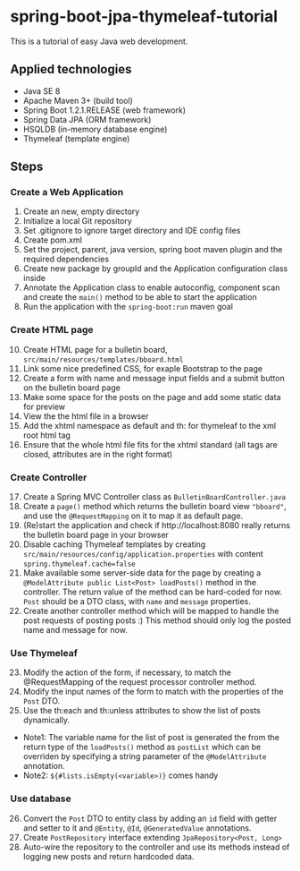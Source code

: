 spring-boot-jpa-thymeleaf-tutorial
==================================

This is a tutorial of easy Java web development.

Applied technologies
--------------------

* Java SE 8
* Apache Maven 3+ (build tool)
* Spring Boot 1.2.1.RELEASE (web framework)
* Spring Data JPA (ORM framework)
* HSQLDB (in-memory database engine)
* Thymeleaf (template engine)

Steps
-----

### Create a Web Application
1. Create an new, empty directory
2. Initialize a local Git repository
3. Set .gitignore to ignore target directory and IDE config files
4. Create pom.xml
5. Set the project, parent, java version, spring boot maven plugin and the required dependencies
6. Create new package by groupId and the Application configuration class inside
7. Annotate the Application class to enable autoconfig, component scan and create the `main()` method to be able to start the application
8. Run the application with the `spring-boot:run` maven goal

### Create HTML page
10. Create HTML page for a bulletin board, `src/main/resources/templates/bboard.html`
11. Link some nice predefined CSS, for exaple Bootstrap to the page
12. Create a form with name and message input fields and a submit button on the bulletin board page
13. Make some space for the posts on the page and add some static data for preview
13. View the the html file in a browser
14. Add the xhtml namespace as default and th: for thymeleaf to the xml root html tag
15. Ensure that the whole html file fits for the xhtml standard (all tags are closed, attributes are in the right format)

### Create Controller
17. Create a Spring MVC Controller class as `BulletinBoardController.java`
18. Create a `page()` method which returns the bulletin board view `"bboard"`, and use the `@RequestMapping` on it to map it as default page.
19. (Re)start the application and check if http://localhost:8080 really returns the bulletin board page in your browser
20. Disable caching Thymeleaf templates by creating `src/main/resources/config/application.properties` with content `spring.thymeleaf.cache=false`
21. Make available some server-side data for the page by creating a `@ModelAttribute public List<Post> loadPosts()` method in the controller. The return value of the method can be hard-coded for now. `Post` should be a DTO class, with `name` and `message` properties.
22. Create another controller method which will be mapped to handle the post requests of posting posts :) This method should only log the posted name and message for now.

### Use Thymeleaf
23. Modify the action of the form, if necessary, to match the @RequestMapping of the request processor controller method.
24. Modify the input names of the form to match with the properties of the `Post` DTO.
25. Use the th:each and th:unless attributes to show the list of posts dynamically.
  * Note1: The variable name for the list of post is generated the from the return type of the `loadPosts()` method as `postList` which can be overriden by specifying a string parameter of the `@ModelAttribute` annotation.
  * Note2: `${#lists.isEmpty(<variable>)}` comes handy

### Use database
26. Convert the `Post` DTO to entity class by adding an `id` field with getter and setter to it and `@Entity`, `@Id`,  `@GeneratedValue` annotations.
27. Create `PostRepository` interface extending `JpaRepository<Post, Long>`
28. Auto-wire the repository to the controller and use its methods instead of logging new posts and return hardcoded data. 